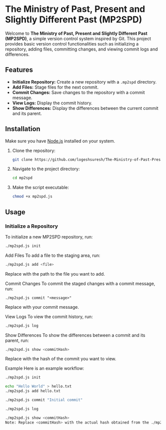 # The Ministry of Past, Present and Slightly Different Past (MP2SPD)

Welcome to **The Ministry of Past, Present and Slightly Different Past (MP2SPD)**, a simple version control system inspired by Git. This project provides basic version control functionalities such as initializing a repository, adding files, committing changes, and viewing commit logs and differences.

## Features

- **Initialize Repository:** Create a new repository with a `.mp2spd` directory.
- **Add Files:** Stage files for the next commit.
- **Commit Changes:** Save changes to the repository with a commit message.
- **View Logs:** Display the commit history.
- **Show Differences:** Display the differences between the current commit and its parent.

## Installation

Make sure you have [Node.js](https://nodejs.org/) installed on your system.

1. Clone the repository:
    ```sh
    git clone https://github.com/logeshsuresh/The-Ministry-of-Past-Present-and-Slightly-Different-Past-MP2SPD-.git
    ```
2. Navigate to the project directory:
    ```sh
    cd mp2spd
    ```
3. Make the script executable:
    ```sh
    chmod +x mp2spd.js
    ```

## Usage

### Initialize a Repository

To initialize a new MP2SPD repository, run:
```sh
./mp2spd.js init
```

Add Files
To add a file to the staging area, run:
```sh
./mp2spd.js add <file>
```
Replace <file> with the path to the file you want to add.

Commit Changes
To commit the staged changes with a commit message, run:
```
./mp2spd.js commit "<message>"
```
Replace <message> with your commit message.

View Logs
To view the commit history, run:
```sh
./mp2spd.js log
```

Show Differences
To show the differences between a commit and its parent, run:
```sh
./mp2spd.js show <commitHash>
```
Replace <commitHash> with the hash of the commit you want to view.


Example
Here is an example workflow:

```sh
./mp2spd.js init

echo "Hello World" > hello.txt
./mp2spd.js add hello.txt

./mp2spd.js commit "Initial commit"

./mp2spd.js log

./mp2spd.js show <commitHash>
Note: Replace <commitHash> with the actual hash obtained from the ./mp2spd.js log command.
```
